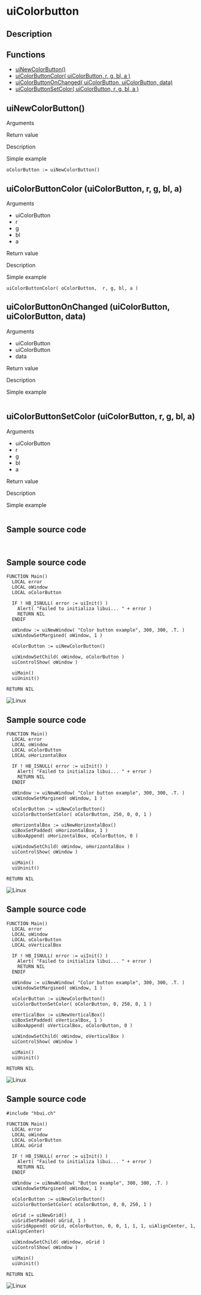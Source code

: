 # **uiColorbutton**

## Description

## Functions
- [uiNewColorButton()](#uinewcolorbutton)
- [uiColorButtonColor( uiColorButton, r, g, bl, a )](#uicolorbuttoncolor-uicolorbutton-r-g-bl-a)
- [uiColorButtonOnChanged( uiColorButton, uiColorButton, data)](#uicolorbuttononchanged-uicolorbutton-uicolorbutton-data)
- [uiColorButtonSetColor( uiColorButton, r, g, bl, a )](#uicolorbuttonsetcolor-uicolorbutton-r-g-bl-a)

## uiNewColorButton()
Arguments

Return value

Description

Simple example
```harbour
oColorButton := uiNewColorButton()
```
## uiColorButtonColor (uiColorButton, r, g, bl, a)
Arguments
- uiColorButton
- r
- g
- bl
- a

Return value

Description

Simple example
```harbour
uiColorButtonColor( oColorButton,  r, g, bl, a )
```
## uiColorButtonOnChanged (uiColorButton, uiColorButton, data)
Arguments
- uiColorButton
- uiColorButton
- data

Return value

Description

Simple example
```harbour

```
## uiColorButtonSetColor (uiColorButton, r, g, bl, a)
Arguments
- uiColorButton
- r
- g
- bl
- a

Return value

Description

Simple example
```harbour

```
## Sample source code
```harbour


```
## Sample source code
```harbour
FUNCTION Main()
  LOCAL error
  LOCAL oWindow
  LOCAL oColorButton

  IF ! HB_ISNULL( error := uiInit() )
    Alert( "Failed to initializa libui... " + error )
    RETURN NIL
  ENDIF

  oWindow := uiNewWindow( "Color button example", 300, 300, .T. )
  uiWindowSetMargined( oWindow, 1 )

  oColorButton := uiNewColorButton()

  uiWindowSetChild( oWindow, oColorButton )
  uiControlShow( oWindow )

  uiMain()
  uiUninit()

RETURN NIL
```
![Linux](ss/colorbutton_01.png "With family Linux Ubuntu desktop, based on GNOME")
## Sample source code
```harbour
FUNCTION Main()
  LOCAL error
  LOCAL oWindow
  LOCAL oColorButton
  LOCAL oHorizontalBox

  IF ! HB_ISNULL( error := uiInit() )
    Alert( "Failed to initializa libui... " + error )
    RETURN NIL
  ENDIF

  oWindow := uiNewWindow( "Color button example", 300, 300, .T. )
  uiWindowSetMargined( oWindow, 1 )

  oColorButton := uiNewColorButton()
  uiColorButtonSetColor( oColorButton, 250, 0, 0, 1 )

  oHorizontalBox := uiNewHorizontalBox()
  uiBoxSetPadded( oHorizontalBox, 1 )
  uiBoxAppend( oHorizontalBox, oColorButton, 0 )

  uiWindowSetChild( oWindow, oHorizontalBox )
  uiControlShow( oWindow )

  uiMain()
  uiUninit()

RETURN NIL
```
![Linux](ss/colorbutton_02.png "With family Linux Ubuntu desktop, based on GNOME")
## Sample source code
```harbour
FUNCTION Main()
  LOCAL error
  LOCAL oWindow
  LOCAL oColorButton
  LOCAL oVerticalBox

  IF ! HB_ISNULL( error := uiInit() )
    Alert( "Failed to initializa libui... " + error )
    RETURN NIL
  ENDIF

  oWindow := uiNewWindow( "Color button example", 300, 300, .T. )
  uiWindowSetMargined( oWindow, 1 )

  oColorButton := uiNewColorButton()
  uiColorButtonSetColor( oColorButton, 0, 250, 0, 1 )

  oVerticalBox := uiNewVerticalBox()
  uiBoxSetPadded( oVerticalBox, 1 )
  uiBoxAppend( oVerticalBox, oColorButton, 0 )

  uiWindowSetChild( oWindow, oVerticalBox )
  uiControlShow( oWindow )

  uiMain()
  uiUninit()

RETURN NIL
```
![Linux](ss/colorbutton_03.png "With family Linux Ubuntu desktop, based on GNOME")
## Sample source code
```harbour
#include "hbui.ch"

FUNCTION Main()
  LOCAL error
  LOCAL oWindow
  LOCAL oColorButton
  LOCAL oGrid

  IF ! HB_ISNULL( error := uiInit() )
    Alert( "Failed to initializa libui... " + error )
    RETURN NIL
  ENDIF

  oWindow := uiNewWindow( "Button example", 300, 300, .T. )
  uiWindowSetMargined( oWindow, 1 )

  oColorButton := uiNewColorButton()
  uiColorButtonSetColor( oColorButton, 0, 0, 250, 1 )

  oGrid := uiNewGrid()
  uiGridSetPadded( oGrid, 1 )
  uiGridAppend( oGrid, oColorButton, 0, 0, 1, 1, 1, uiAlignCenter, 1, uiAlignCenter)
	
  uiWindowSetChild( oWindow, oGrid )
  uiControlShow( oWindow )

  uiMain()
  uiUninit()

RETURN NIL
```
![Linux](ss/colorbutton_04.png "With family Linux Ubuntu desktop, based on GNOME")